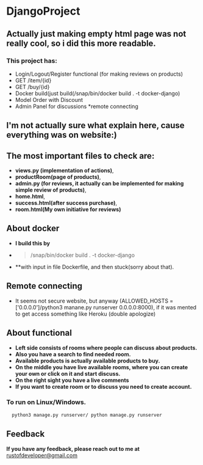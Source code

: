 # DjangoProject
## Actually just making empty html page was not really cool, so i did this more readable.
### This project has:
* Login/Logout/Register functional (for making reviews on products)
* GET /item/{id}
* GET /buy/{id}
* Docker build(just build(/snap/bin/docker build . -t docker-django)
* Model Order with Discount
* Admin Panel for discussions
*remote connecting

## I'm not actually sure what explain here, cause everything was on website:)
## The most important files to check are: 
* **views.py (implementation of actions)**, 
* **productRoom(page of products)**,
* **admin.py (for reviews, it actually can be implemented for making simple review of products)**, 
* **home.html**, 
* **success.html(after success purchase)**,
* **room.html(My own initiative for reviews)**

## About docker
* **I build this by**
* > /snap/bin/docker build . -t docker-django
*  **with input in file Dockerfile, and then stuck(sorry about that).

## Remote connecting
* It seems not secure website, but anyway (ALLOWED_HOSTS = ['0.0.0.0']/python3 manane.py runserver 0.0.0.0:8000), if it was mented to get access something like Heroku (double apologize)

## About functional

* **Left side consists of rooms where people can discuss about products.**
* **Also you have a search to find needed room.**
* **Available products is actually available products to buy.**
* **On the middle you have live available rooms, where you can create your own or click on it and start discuss.**
* **On the right sight you have a live comments**
* **If you want to create room or to discuss you need to create account.**

### To run on Linux/Windows.
```bash
  python3 manage.py runserver/ python manage.py runserver
```

## Feedback

**If you have any feedback, please reach out to me at** rustofdeveloper@gmail.com





